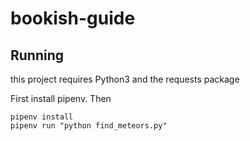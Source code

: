 # bookish-guide

## Running

this project requires Python3 and the requests package

First install pipenv. Then


```
pipenv install
pipenv run "python find_meteors.py"
```

